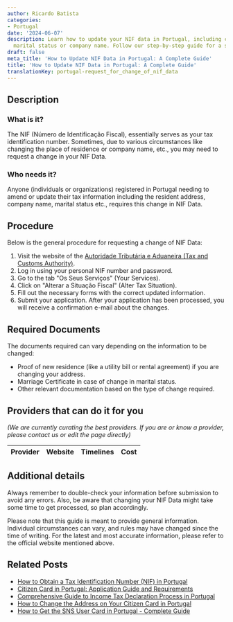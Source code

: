 ```yaml
---
author: Ricardo Batista
categories:
- Portugal
date: '2024-06-07'
description: Learn how to update your NIF data in Portugal, including changing address,
  marital status or company name. Follow our step-by-step guide for a smooth process.
draft: false
meta_title: 'How to Update NIF Data in Portugal: A Complete Guide'
title: 'How to Update NIF Data in Portugal: A Complete Guide'
translationKey: portugal-request_for_change_of_nif_data
---
```


## Description
### What is it?
The NIF (Número de Identificação Fiscal), essentially serves as your tax identification number. Sometimes, due to various circumstances like changing the place of residence or company name, etc., you may need to request a change in your NIF Data.

### Who needs it?
Anyone (individuals or organizations) registered in Portugal needing to amend or update their tax information including the resident address, company name, marital status etc., requires this change in NIF Data.

## Procedure
Below is the general procedure for requesting a change of NIF Data:
1. Visit the website of the [Autoridade Tributária e Aduaneira (Tax and Customs Authority)](https://www.portaldasfinancas.gov.pt/).
2. Log in using your personal NIF number and password.
3. Go to the tab "Os Seus Serviços" (Your Services).
4. Click on "Alterar a Situação Fiscal" (Alter Tax Situation).
5. Fill out the necessary forms with the correct updated information.
6. Submit your application. After your application has been processed, you will receive a confirmation e-mail about the changes.

## Required Documents
The documents required can vary depending on the information to be changed:
- Proof of new residence (like a utility bill or rental agreement) if you are changing your address.
- Marriage Certificate in case of change in marital status.
- Other relevant documentation based on the type of change required.

## Providers that can do it for you

_(We are currently curating the best providers. If you are or know a provider, please contact us or edit the page directly)_

| Provider        |     Website     |     Timelines    |       Cost      |
| :-------------: | :-------------: |  :-------------: | :-------------: |

## Additional details
Always remember to double-check your information before submission to avoid any errors. Also, be aware that changing your NIF Data might take some time to get processed, so plan accordingly.

Please note that this guide is meant to provide general information. Individual circumstances can vary, and rules may have changed since the time of writing. For the latest and most accurate information, please refer to the official website mentioned above.
## Related Posts

- [How to Obtain a Tax Identification Number (NIF) in Portugal](https://tramitit.com/guides/portugal/request_for_tax_identification_number_nif/)
- [Citizen Card in Portugal: Application Guide and Requirements](https://tramitit.com/guides/portugal/request_for_citizen_card/)
- [Comprehensive Guide to Income Tax Declaration Process in Portugal](https://tramitit.com/guides/portugal/request_for_income_tax_declaration/)
- [How to Change the Address on Your Citizen Card in Portugal](https://tramitit.com/guides/portugal/change_of_address_on_citizen_card/)
- [How to Get the SNS User Card in Portugal - Complete Guide](https://tramitit.com/guides/portugal/request_for_sns_user_card/)